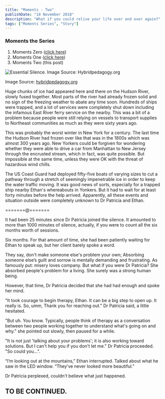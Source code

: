 ```yaml
---
title: "Moments - Two"
publishDate: "18 November 2018"
description: "What if you could relive your life over and over again?"
tags: ["Moments Series", "Story"]
---
```


### Moments the Series

1. Moments Zero ([click here](http://febiagil.me/posts/2018-11-09-moments-the-series-chapter-zero/))
2. Moments One ([click here](http://febiagil.me/posts/2018-11-14-moments-the-series-chapter-one/))
3. Moments Two (this post)

![Essential Silence. Image Source: Hybridpedagogy.org](/assets/2018/november/moment_one.png)

Image Source: [hybridpedagogy.org](http://hybridpedagogy.org/essential-silence/)

Huge chunks of ice had appeared here and there on the Hudson River, slowly fused together. Most parts of the river had already frozen solid and no sign of the freezing weather to abate any time soon. Hundreds of ships were trapped, and a lot of services were completely shut down including the infamous East River ferry service on the nearby. This was a bit of a problem because people were still relying on vessels to transport supplies to Northeast communities as much as they were sixty years ago.

This was probably the worst winter in New York for a century. The last time the Hudson River had frozen over like that was in the 1800s which was almost 300 years ago. New Yorkers could be forgiven for wondering whether they were able to drive a car from Manhattan to New Jersey through the encrusted stream, which in fact, was quite possible. But impossible at the same time, unless they were OK with the threat of hazardous wind chills.

The US Coast Guard had deployed fifty-five boats of varying sizes to cut a pathway through a stretch of seemingly impenetrable ice in order to keep the water traffic moving. It was good news of sorts, especially for a trapped ship nearby Ethan's whereabouts in Yonkers. But it had to wait for at least forty minutes before the help arrived. Apparently, all these events and situation outside were completely unknown to Dr Patricia and Ethan.

=======@=======

It had been 25 minutes since Dr Patricia joined the silence. It amounted to more than 1000 minutes of silence, actually, if you were to count all the six months worth of sessions.

Six months. For that amount of time, she had been patiently waiting for Ethan to speak up, but her client barely spoke a word.

They say, don't make someone else's problem your own; Absorbing someone else’s guilt and sorrow is mentally demanding and frustrating. As famously put: misery loves company. But what if you were Dr Patricia? She absorbed people's problem for a living. She surely was a strong human being.

However, that time, Dr Patricia decided that she had had enough and spoke her mind.

"It took courage to begin therapy, Ethan. It can be a big step to open up. It really is. So, umm, Thank you for reaching out." Dr Patricia said, a little hesitated.

"But uh. You know. Typically, people think of therapy as a conversation between two people working together to understand what's going on and why." she pointed out slowly, then paused for a while.

"It is not just 'talking about your problems'; it is also working toward solutions. But I can't help you if you don't let me." Dr Patricia proceeded. "So could you...".

“I’m looking out at the mountains,” Ethan interrupted. Talked about what he saw in the LED window. “They’ve never looked more beautiful.”

Dr Patricia perplexed, couldn't believe what just happened.

## TO BE CONTINUED.
